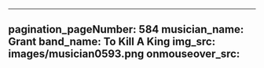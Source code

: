 ------
pagination_pageNumber: 584
musician_name: Grant
band_name: To Kill A King
img_src: images/musician0593.png
onmouseover_src: 
------